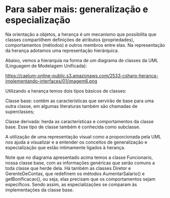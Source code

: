 ﻿# Para saber mais: generalização e especialização

Na orientação a objetos, a herança é um mecanismo que possibilita que classes compartilhem definições de atributos (propriedades), comportamentos (métodos) e outros membros entre elas. Na representação da herança adotamos uma representação hierárquica.

Abaixo, vemos a hierarquia na forma de um diagrama de classes da UML (Linguagem de Modelagem Unificada):

https://caelum-online-public.s3.amazonaws.com/2533-csharp-heranca-implementando-interfaces/01/imagem6.png

Utilizando a herança temos dois tipos básicos de classes:

Classe base: contém as características que servirão de base para uma outra classe, em algumas literaturas também são chamadas de superclasses;

Classe derivada: herda as características e comportamentos da classe base. Esse tipo de classe também é conhecida como subclasse.

A utilização de uma representação visual como a proporcionada pela UML nos ajuda a visualizar e a entender os conceitos de generalização e especialização que estão intimamente ligados à herança.

Note que no diagrama apresentado acima temos a classe Funcionario, nossa classe base, com as informações genéricas que serão comuns a toda classe que herde dela. Há também as classes Diretor e GerenteDeContas, que redefinem os métodos AumentarSalario() e getBonificacao(), ou seja, elas precisam que os comportamentos sejam específicos. Sendo assim, as especializações se comparam às implementações da classe base.
